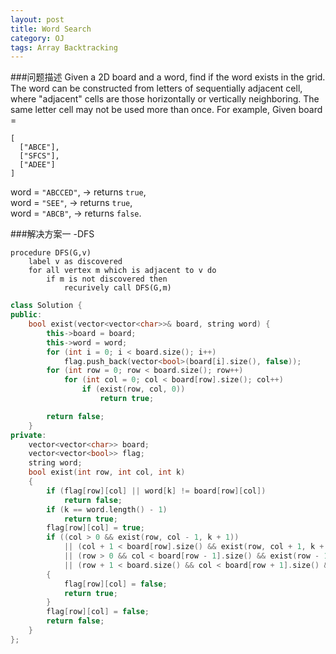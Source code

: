 ```yaml
---
layout: post
title: Word Search
category: OJ
tags: Array Backtracking
---
```

###问题描述
Given a 2D board and a word, find if the word exists in the grid.
The word can be constructed from letters of sequentially adjacent cell, where "adjacent" cells are those horizontally or vertically neighboring. The same letter cell may not be used more than once.
For example,
Given board =

```
[
  ["ABCE"],
  ["SFCS"],
  ["ADEE"]
]
```

word = `"ABCCED"`, -> returns `true`,  
word = `"SEE"`, -> returns `true`,  
word = `"ABCB"`, -> returns `false`.

###解决方案一
-DFS

```
procedure DFS(G,v)
	label v as discovered
	for all vertex m which is adjacent to v do
		if m is not discovered then
			recurively call DFS(G,m)
```

```c++
class Solution {
public:
	bool exist(vector<vector<char>>& board, string word) {
		this->board = board;
		this->word = word;
		for (int i = 0; i < board.size(); i++)
			flag.push_back(vector<bool>(board[i].size(), false));
		for (int row = 0; row < board.size(); row++)
			for (int col = 0; col < board[row].size(); col++)
				if (exist(row, col, 0))
					return true;

		return false;
	}
private:
	vector<vector<char>> board;
	vector<vector<bool>> flag;
	string word;
	bool exist(int row, int col, int k)
	{
		if (flag[row][col] || word[k] != board[row][col])
			return false;
		if (k == word.length() - 1)
			return true;
		flag[row][col] = true;
		if ((col > 0 && exist(row, col - 1, k + 1))
			|| (col + 1 < board[row].size() && exist(row, col + 1, k + 1))
			|| (row > 0 && col < board[row - 1].size() && exist(row - 1, col, k + 1))
			|| (row + 1 < board.size() && col < board[row + 1].size() && exist(row + 1, col, k + 1)))
		{
			flag[row][col] = false;
			return true;
		}
		flag[row][col] = false;
		return false;
	}
};
```
